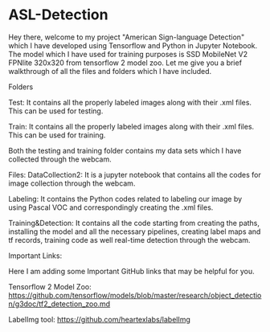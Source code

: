 # ASL-Detection
Hey there, welcome to my project  "American Sign-language Detection" which I have developed using Tensorflow and Python in Jupyter Notebook.
The model which I have used for training purposes is SSD MobileNet V2 FPNlite 320x320 from tensorflow 2 model zoo.
Let me give you a brief walkthrough of all the files and folders which I have included.

Folders

Test: It contains all the properly labeled images along with their .xml files. This can be used for testing.

Train: It contains all the properly labeled images along with their .xml files. This can be used for training.

Both the testing and training folder contains my data sets which I have collected through the webcam.

Files:
DataCollection2: It is a jupyter notebook that contains all the codes for image collection through the webcam.

Labeling: It contains the Python codes related to labeling our image by using Pascal VOC and correspondingly creating the .xml files.

Training&Detection: It contains all the code starting from creating the paths, installing the model and all the necessary pipelines, creating label maps and tf records, training code as well real-time detection through the webcam.

Important Links:

Here I am adding some Important GitHub links that may be helpful for you.

Tensorflow 2 Model Zoo: https://github.com/tensorflow/models/blob/master/research/object_detection/g3doc/tf2_detection_zoo.md

LabelImg tool: https://github.com/heartexlabs/labelImg

